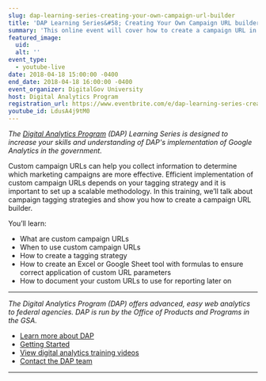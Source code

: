 ```yaml
---
slug: dap-learning-series-creating-your-own-campaign-url-builder
title: 'DAP Learning Series&#58; Creating Your Own Campaign URL builder'
summary: 'This online event will cover how to create a campaign URL in Google Analtyics and how to effectively implement it&#46;'
featured_image:
  uid:
  alt: ''
event_type:
  - youtube-live
date: 2018-04-18 15:00:00 -0400
end_date: 2018-04-18 16:00:00 -0400
event_organizer: DigitalGov University
host: Digital Analytics Program
registration_url: https://www.eventbrite.com/e/dap-learning-series-creating-your-own-campaign-url-builder-registration-42546399426
youtube_id: LdusA4j9tM0
---
```


_The [Digital Analytics Program](https://www.digitalgov.gov/services/dap/) (DAP) Learning Series is designed to increase your skills and understanding of DAP's implementation of Google Analytics in the government._

Custom campaign URLs can help you collect information to determine which marketing campaigns are more effective. Efficient implementation of custom campaign URLs depends on your tagging strategy and it is important to set up a scalable methodology. In this training, we’ll talk about campaign tagging strategies and show you how to create a campaign URL builder.

You’ll learn:

- What are custom campaign URLs
- When to use custom campaign URLs
- How to create a tagging strategy
- How to create an Excel or Google Sheet tool with formulas to ensure correct application of custom URL parameters
- How to document your custom URLs to use for reporting later on

---

_The Digital Analytics Program (DAP) offers advanced, easy web analytics to federal agencies. DAP is run by the Office of Products and Programs in the GSA._

- [Learn more about DAP](https://www.digitalgov.gov/services/dap/)
- [Getting Started](https://github.com/digital-analytics-program/gov-wide-code)
- [View digital analytics training videos](https://www.youtube.com/playlist?list=PLd9b-GuOJ3nFwlyvLFUtmDpYFKezhot8P)
- [Contact the DAP team](mailto:dap@support.digitalgov.gov)

---
